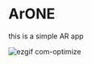 # ArONE

this is a simple AR app

![ezgif com-optimize](https://user-images.githubusercontent.com/30125474/43705117-539d836a-997f-11e8-9e45-c42138b945f1.gif)
